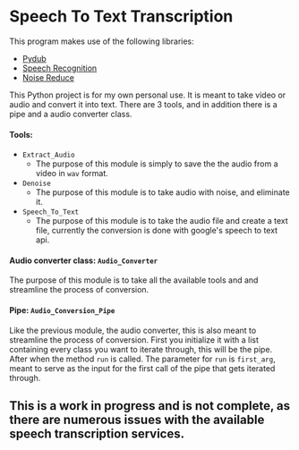 
# Speech To Text Transcription

This program makes use of the following libraries:
* [Pydub](https://pypi.org/project/pydub/)
* [Speech Recognition](https://pypi.org/project/SpeechRecognition/)
* [Noise Reduce](https://pypi.org/project/noisereduce/)

This Python project is for my own personal use. It is meant to take video or audio and convert it into text. There are 3 tools, and in addition there is a pipe and a audio converter class.

#### Tools:
* `Extract_Audio`
    * The purpose of this module is simply to save the the audio from a video in `wav` format.
* `Denoise`
    * The purpose of this module is to take audio with noise, and eliminate it.
* `Speech_To_Text`
    * The purpose of this module is to take the audio file and create a text file, currently the conversion is done with google's speech to text api.

#### Audio converter class: `Audio_Converter`
The purpose of this module is to take all the available tools and and streamline the process of conversion.

#### Pipe: `Audio_Conversion_Pipe` 
Like the previous module, the audio converter, this is also meant to streamline the process of conversion.
First you initialize it with a list containing every class you want to iterate through, this will be the pipe.
After when the method `run` is called. The parameter for `run` is `first_arg`, meant to serve as the input for the first call of the pipe that gets iterated through.

## This is a work in progress and is not complete, as there are numerous issues with the available speech transcription services.